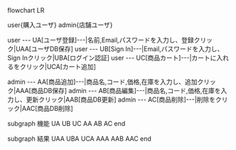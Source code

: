 flowchart LR

user{購入ユーザ}
admin{店舗ユーザ}

user --- UA[ユーザ登録]---|名前,Email,パスワードを入力し、登録クリック|UAA[ユーザDB保存]
user --- UB[Sign In]---|Email,パスワードを入力し、Sign Inクリック|UBA[ログイン認証]
user --- UC[商品カート]---|カートに入れるをクリック|UCA[カート追加]

admin --- AA[商品追加]---|商品名,コード,価格,在庫を入力し、追加クリック|AAA[商品DB保存]
admin --- AB[商品編集]---|商品名,コード,価格,在庫を入力し、更新クリック|AAB[商品DB更新]
admin --- AC[商品削除]---|削除をクリック|AAC[商品DB削除]

subgraph 機能
  UA
  UB
  UC
  AA
  AB
  AC
end

subgraph 結果
    UAA
    UBA
    UCA
    AAA
    AAB
    AAC
end
